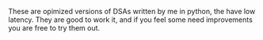 These are opimized versions of DSAs written by me in python, the have low latency. They are good to work it, and if you feel some need improvements you are free to try them out. 
